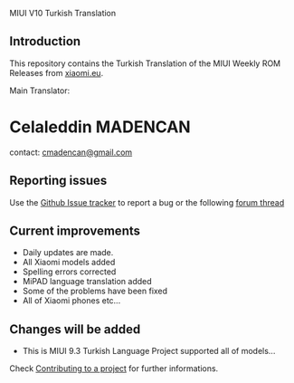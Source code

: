 MIUI V10 Turkish Translation



## Introduction

This repository contains the Turkish Translation of the MIUI Weekly ROM Releases from [xiaomi.eu](http://xiaomi.eu/community/forums/103/).

Main Translator:
# Celaleddin MADENCAN
contact: cmadencan@gmail.com

## Reporting issues

Use the [Github Issue tracker](https://github.com/suat074/MA-XML-10-TURKISH/issues) to report a bug or the following [forum thread](http://xiaomi.eu/community/)


## Current improvements

* Daily updates are made.
* All Xiaomi models added
* Spelling errors corrected
* MiPAD language translation added
* Some of the problems have been fixed
* All of Xiaomi phones etc...

## Changes will be added

* This is MIUI 9.3 Turkish Language Project supported all of models...

Check [Contributing to a project](https://guides.github.com/activities/forking) for further informations.



